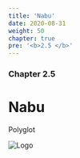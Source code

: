 ```yaml
---
title: 'Nabu'
date: 2020-08-31
weight: 50
chapter: true
pre: '<b>2.5 </b>'
---
```


### Chapter 2.5

# Nabu

Polyglot

![Logo](/img/goblin-blupi-nabu.svg)
